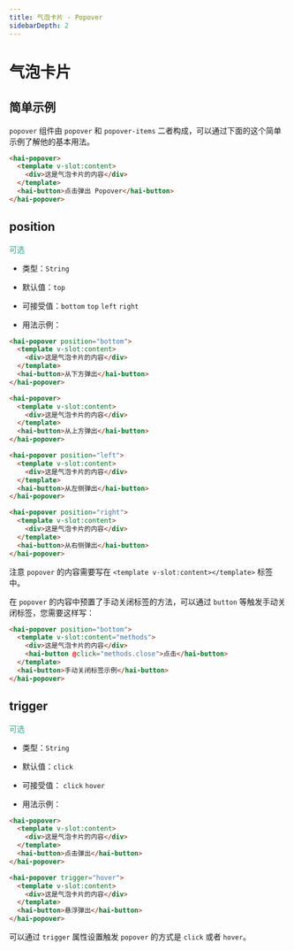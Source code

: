 ```yaml
---
title: 气泡卡片 - Popover
sidebarDepth: 2
---
```


# 气泡卡片

## 简单示例

`popover` 组件由 `popover` 和 `popover-items` 二者构成，可以通过下面的这个简单示例了解他的基本用法。

<ClientOnly>
<popover-demo-4></popover-demo-4>
</ClientOnly>

```html
<hai-popover>
  <template v-slot:content>
    <div>这是气泡卡片的内容</div>
  </template>
  <hai-button>点击弹出 Popover</hai-button>
</hai-popover>
```




## position
<font color=#1fab89>可选</font>

- 类型：`String`

- 默认值：`top`

- 可接受值：`bottom` `top` `left` `right`

- 用法示例：

<ClientOnly>
<popover-demo-1></popover-demo-1>
</ClientOnly>

```html
<hai-popover position="bottom">
  <template v-slot:content>
    <div>这是气泡卡片的内容</div>
  </template>
  <hai-button>从下方弹出</hai-button>
</hai-popover>

<hai-popover>
  <template v-slot:content>
    <div>这是气泡卡片的内容</div>
  </template>
  <hai-button>从上方弹出</hai-button>
</hai-popover>

<hai-popover position="left">
  <template v-slot:content>
    <div>这是气泡卡片的内容</div>
  </template>
  <hai-button>从左侧弹出</hai-button>
</hai-popover>

<hai-popover position="right">
  <template v-slot:content>
    <div>这是气泡卡片的内容</div>
  </template>
  <hai-button>从右侧弹出</hai-button>
</hai-popover>
```

注意 `popover` 的内容需要写在 `<template v-slot:content></template>` 标签中。

在 `popover` 的内容中预置了手动关闭标签的方法，可以通过 `button` 等触发手动关闭标签，您需要这样写：

```html
<hai-popover position="bottom">
  <template v-slot:content="methods">
    <div>这是气泡卡片的内容</div>
    <hai-button @click="methods.close">点击</hai-button>
  </template>
  <hai-button>手动关闭标签示例</hai-button>
</hai-popover>
```

<ClientOnly>
<popover-demo-2></popover-demo-2>
</ClientOnly>




## trigger
<font color=#1fab89>可选</font>

- 类型：`String`

- 默认值：`click`

- 可接受值： `click` `hover`

- 用法示例：

<ClientOnly>
<popover-demo-3></popover-demo-3>
</ClientOnly>

```html
<hai-popover>
  <template v-slot:content>
    <div>这是气泡卡片的内容</div>
  </template>
  <hai-button>点击弹出</hai-button>
</hai-popover>

<hai-popover trigger="hover">
  <template v-slot:content>
    <div>这是气泡卡片的内容</div>
  </template>
  <hai-button>悬浮弹出</hai-button>
</hai-popover>
```

可以通过 `trigger` 属性设置触发 `popover` 的方式是 `click` 或者 `hover`。